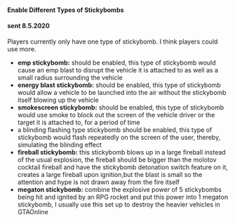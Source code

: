 #### Enable Different Types of Stickybombs

#### sent 8.5.2020

Players currently only have one type of stickybomb. I think players could use more.

- __emp stickybomb:__ should be enabled, this type of stickybomb would cause an emp blast to disrupt the vehicle it is attached to as well as a small radius surrounding the vehicle
- __energy blast stickybomb:__ should be enabled, this type of stickybomb would allow a vehicle to be launched into the air without the stickybomb itself blowing up the vehicle
- __smokescreen stickybomb:__ should be enabled, this type of stickybomb would use smoke to block out the screen of the vehicle driver or the target it is attached to, for a period of time
- a blinding flashing type stickybomb should be enabled, this type of stickybomb would flash repeatedly on the screen of the user, thereby, simulating the blinding effect
- __fireball stickybomb:__ this stickybomb blows up in a large fireball instead of the usual explosion, the fireball should be bigger than the molotov cocktail fireball and have the stickybomb detonation switch feature on it, creates a large fireball upon ignition,but the blast is small so the attention and hype is not drawn away from the fire itself
- __megaton stickybomb:__ combine the explosive power of 5 stickybombs being hit and ignited by an RPG rocket and put this power into 1 megaton stickybomb, I usually use this set up to destroy the heavier vehicles in GTAOnline
